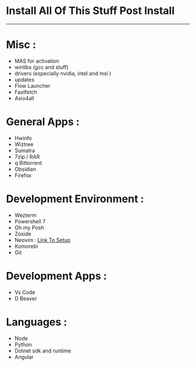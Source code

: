 # Install All Of This Stuff Post Install

----------

# Misc :


- MAS for activation 
- winlibs (gcc and stuff)
- drivers (especially nvidia, intel and msi )
- updates
- Flow Launcher
- Fastfetch
- Asio4all

# General Apps :

- Hwinfo
- Wiztree
- Sumatra
- 7zip / RAR 
- q Bittorrent 
- Obsidian
- Firefox

# Development Environment : 

- Wezterm
- Powershell 7
- Oh my Posh 
- Zoxide 
- Neovim : [Link To Setup](https://github.com/Delta-Pion/My-nvim-lazyvim-setup)  
- Komorebi 
- Git 

# Development Apps :

- Vs Code 
- D Beaver

# Languages :

- Node
- Python
- Dotnet sdk and runtime
- Angular

